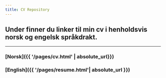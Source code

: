 ```yaml
---
title: CV Repository
---
```


## Under finner du linker til min cv i henholdsvis norsk og engelsk språkdrakt.

***

### [Norsk]({{ '/pages/cv.html' | absolute_url}})
### [English]({{ '/pages/resume.html'| absolute_url }})